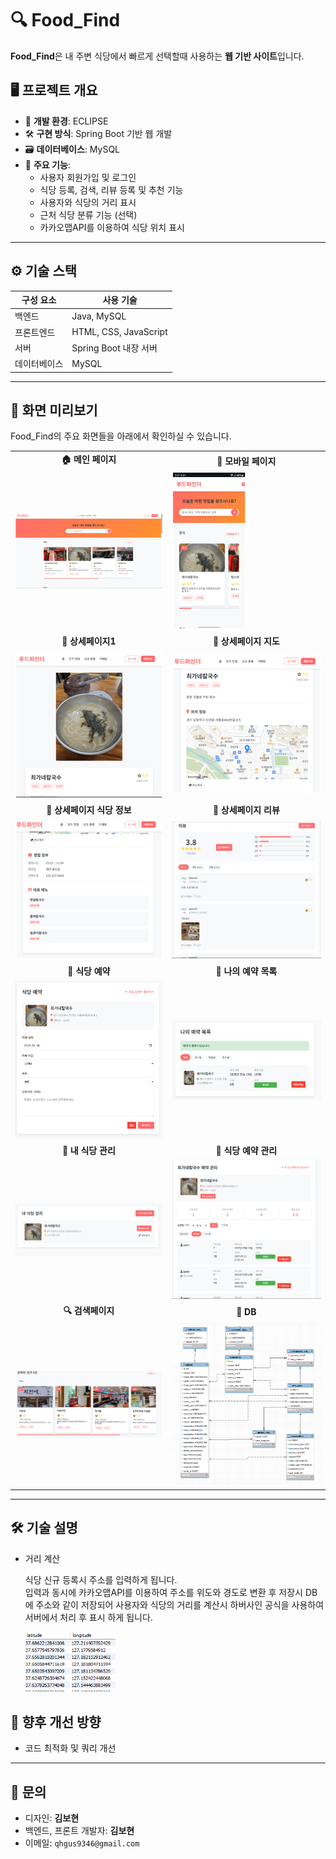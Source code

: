# 🔍 Food_Find

**Food_Find**은 내 주변 식당에서 빠르게 선택할때 사용하는 **웹 기반 사이트**입니다.  

## 🖥️ 프로젝트 개요

- 🧩 **개발 환경**: ECLIPSE
- 🛠️ **구현 방식**: Spring Boot 기반 웹 개발
- 🗃️ **데이터베이스**: MySQL
- 🎯 **주요 기능**:
  - 사용자 회원가입 및 로그인
  - 식당 등록, 검색, 리뷰 등록 및 추천 기능
  - 사용자와 식당의 거리 표시
  - 근처 식당 분류 기능 (선택)
  - 카카오맵API를 이용하여 식당 위치 표시

---

## ⚙️ 기술 스택

| 구성 요소      | 사용 기술                |
|----------------|--------------------------|
| 백엔드         | Java, MySQL               |
| 프론트엔드     | HTML, CSS, JavaScript    |
| 서버           | Spring Boot 내장 서버     |
| 데이터베이스    | MySQL                    |

---

## 🌄 화면 미리보기

Food_Find의 주요 화면들을 아래에서 확인하실 수 있습니다.

<table>
  <tr>
    <td align="center"><b>🏠 메인 페이지</b></td>
    <td align="center"><b>📱 모바일 페이지</b></td>
  </tr>
  <tr>
    <td><img src="./images/메인페이지.png" width="100%"></td>
    <td><img src="./images/메인페이지 모바일.png" width="50%"></td>
  </tr>
  <tr>
    <td align="center"><b>📄 상세페이지1</b></td>
    <td align="center"><b>📄 상세페이지 지도</b></td>
  </tr>
  <tr>
    <td><img src="./images/상세페이지1.png" width="100%"></td>
    <td><img src="./images/상세페이지 지도.png" width="100%"></td>
  </tr>
  <tr>
    <td align="center"><b>📄 상세페이지 식당 정보</b></td>
    <td align="center"><b>📄 상세페이지 리뷰</b></td>
  </tr>
  <tr>
    <td><img src="./images/상세페이지 식당 정보.png" width="100%"></td>
    <td><img src="./images/상세페이지 리뷰.png" width="100%"></td>
  </tr>
    <tr>
    <td align="center"><b>📄 식당 예약</b></td>
    <td align="center"><b>📄 나의 예약 목록</b></td>
  </tr>
  <tr>
    <td><img src="./images/식당 예약.png" width="100%"></td>
    <td><img src="./images/나의 예약 목록.png" width="100%"></td>
  </tr>
    <tr>
    <td align="center"><b>📄 내 식당 관리</b></td>
    <td align="center"><b>📄 식당 예약 관리</b></td>
  </tr>
  <tr>
    <td><img src="./images/내 식당 관리.png" width="100%"></td>
    <td><img src="./images/예약 관리.png" width="100%"></td>
  </tr>
    <tr>
    <td align="center"><b>🔍 검색페이지</b></td>
    <td align="center"><b>💾 DB</b></td>
  </tr>
  <tr>
    <td><img src="./images/검색페이지.png" width="100%"></td>
    <td><img src="./images/데이터베이스1.png" width="100%"></td>
  </tr>
</table>

---

## 🛠️ 기술 설명

- 거리 계산
  
  식당 신규 등록시 주소를 입력하게 됩니다.<br/> 입력과 동시에 카카오맵API를 이용하여 주소를 위도와 경도로 변환 후
  저장시 DB에 주소와 같이 저장되어 사용자와 식당의 거리를 계산시 하버사인 공식을 사용하여 서버에서 처리 후 표시 하게 됩니다.
    <tr>
    <td><img src="./images/위도 경도.png" width="30%"></td>
  </tr>
## 📌 향후 개선 방향

- 코드 최적화 및 쿼리 개선

---

## 📮 문의

- 디자인: **김보현**
- 백엔드, 프론트 개발자: **김보현**  
- 이메일: `qhgus9346@gmail.com`
